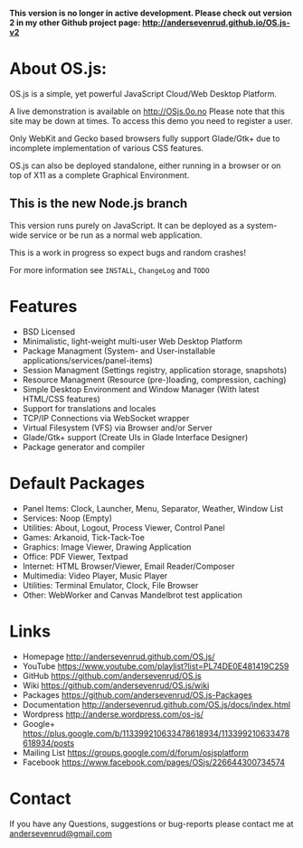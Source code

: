 **This version is no longer in active development. Please check out version 2 in my other Github project page: http://andersevenrud.github.io/OS.js-v2**

# About OS.js:
OS.js is a simple, yet powerful JavaScript Cloud/Web Desktop Platform.

A live demonstration is available on http://OSjs.0o.no
Please note that this site may be down at times. To access this demo you need to register a user.

Only WebKit and Gecko based browsers fully support Glade/Gtk+ due to incomplete implementation of various
CSS features.

OS.js can also be deployed standalone, either running in a browser or on top of X11 as a complete Graphical Environment.

## This is the new Node.js branch

This version runs purely on JavaScript. It can be deployed as a system-wide service or be run as a normal web application.

This is a work in progress so expect bugs and random crashes!

For more information see `INSTALL`, `ChangeLog` and `TODO`

# Features
* BSD Licensed
* Minimalistic, light-weight multi-user Web Desktop Platform
* Package Managment (System- and User-installable applications/services/panel-items)
* Session Managment (Settings registry, application storage, snapshots)
* Resource Managment (Resource (pre-)loading, compression, caching)
* Simple Desktop Environment and Window Manager (With latest HTML/CSS features)
* Support for translations and locales
* TCP/IP Connections via WebSocket wrapper
* Virtual Filesystem (VFS) via Browser and/or Server
* Glade/Gtk+ support (Create UIs in Glade Interface Designer)
* Package generator and compiler

# Default Packages
* Panel Items: Clock, Launcher, Menu, Separator, Weather, Window List
* Services: Noop (Empty)
* Utilities: About, Logout, Process Viewer, Control Panel
* Games: Arkanoid, Tick-Tack-Toe
* Graphics: Image Viewer, Drawing Application
* Office: PDF Viewer, Textpad
* Internet: HTML Browser/Viewer, Email Reader/Composer
* Multimedia: Video Player, Music Player
* Utilities: Terminal Emulator, Clock, File Browser
* Other: WebWorker and Canvas Mandelbrot test application

# Links
* Homepage      http://andersevenrud.github.com/OS.js/
* YouTube       https://www.youtube.com/playlist?list=PL74DE0E481419C259
* GitHub        https://github.com/andersevenrud/OS.js
* Wiki          https://github.com/andersevenrud/OS.js/wiki
* Packages      https://github.com/andersevenrud/OS.js-Packages
* Documentation http://andersevenrud.github.com/OS.js/docs/index.html
* Wordpress     http://anderse.wordpress.com/os-js/
* Google+       https://plus.google.com/b/113399210633478618934/113399210633478618934/posts
* Mailing List  https://groups.google.com/d/forum/osjsplatform
* Facebook      https://www.facebook.com/pages/OSjs/226644300734574

# Contact
If you have any Questions, suggestions or bug-reports please contact me at
andersevenrud@gmail.com

